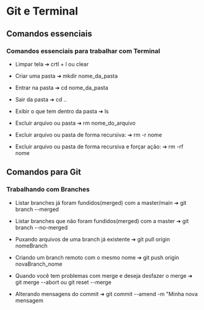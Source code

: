 # Git e Terminal

## Comandos essenciais

### Comandos essenciais para trabalhar com Terminal

- Limpar tela
  ➔ crtl + l ou clear

- Criar uma pasta
  ➔ mkdir nome_da_pasta

- Entrar na pasta
  ➔ cd nome_da_pasta

- Sair da pasta
  ➔ cd ..

- Exibir o que tem dentro da pasta
  ➔ ls

- Excluir arquivo ou pasta
  ➔ rm nome_do_arquivo

- Excluir arquivo ou pasta de forma recursiva:
  ➔ rm -r nome

- Excluir arquivo ou pasta de forma recursiva e forçar ação:
  ➔ rm -rf nome

## Comandos para Git

### Trabalhando com Branches

- Listar branches já foram fundidos(merged) com a master/main
  ➔ git branch --merged

- Listar branches que não foram fundidos(merged) com a master
  ➔ git branch --no-merged

- Puxando arquivos de uma branch já existente
  ➔ git pull origin nomeBranch

- Criando um branch remoto com o mesmo nome
  ➔ git push origin novaBranch_nome

- Quando você tem problemas com merge e deseja desfazer o merge
  ➔ git merge --abort ou git reset --merge

- Alterando mensagens do commit
  ➔ git commit --amend -m "Minha nova mensagem
